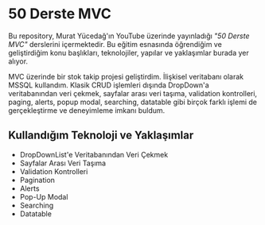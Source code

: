 # 50 Derste MVC

Bu repository, Murat Yücedağ'ın YouTube üzerinde yayınladığı _"50 Derste MVC"_ derslerini içermektedir. Bu eğitim esnasında öğrendiğim ve geliştirdiğim konu başlıkları, teknolojiler, yapılar ve yaklaşımlar burada yer alıyor.

MVC üzerinde bir stok takip projesi geliştirdim. İlişkisel veritabanı olarak MSSQL kullandım. Klasik CRUD işlemleri dışında DropDown'a veritabanından veri çekmek, sayfalar arası veri taşıma, validation kontrolleri,
paging, alerts, popup modal, searching, datatable gibi birçok farklı işlemi de gerçekleştirme ve deneyimleme imkanı buldum.

## Kullandığım Teknoloji ve Yaklaşımlar
* DropDownList'e Veritabanından Veri Çekmek
* Sayfalar Arası Veri Taşıma
* Validation Kontrolleri
* Pagination
* Alerts
* Pop-Up Modal
* Searching
* Datatable
